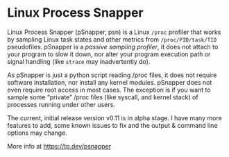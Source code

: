 # Linux Process Snapper

Linux Process Snapper (pSnapper, psn) is a Linux `/proc` profiler that works by sampling Linux task states and other metrics from `/proc/PID/task/TID` pseudofiles. pSnapper is a _passive sampling profiler_, it does not attach to your program to slow it down, nor alter your program execution path or signal handling (like `strace` may inadvertently do).

As pSnapper is just a python script reading /proc files, it does not require software installation, nor install any kernel modules. pSnapper does not even require root access in most cases. The exception is if you want to sample some “private” /proc files (like syscall, and kernel stack) of processes running under other users.

The current, initial release version v0.11 is in alpha stage. I have many more features to add, some known issues to fix and the output & command line options may change.

More info at https://tp.dev/psnapper

